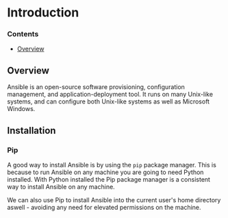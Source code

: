 <!-- PROPS>
{
    "prerequisites": [
        "pip/introduction"
    ]
}
<!-->
# Introduction
<!--TOC_START-->
### Contents
- [Overview](#overview)

<!--TOC_END-->
## Overview
Ansible is an open-source software provisioning, configuration management, and application-deployment tool.
It runs on many Unix-like systems, and can configure both Unix-like systems as well as Microsoft Windows. 

## Installation
### Pip
A good way to install Ansible is by using the `pip` package manager.
This is because to run Ansible on any machine you are going to need Python installed.
With Python installed the Pip package manager is a consistent way to install Ansible on any machine.

We can also use Pip to install Ansible into the current user's home directory aswell - avoiding any need for elevated permissions on the machine.
